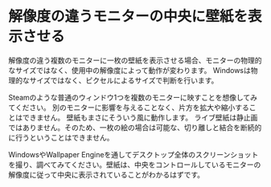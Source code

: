 # 解像度の違うモニターの中央に壁紙を表示させる

解像度の違う複数のモニターに一枚の壁紙を表示させる場合、モニターの物理的なサイズではなく、使用中の解像度によって動作が変わります。 Windowsは物理的なサイズではなく、ピクセルによるサイズで判断を行います。

Steamのような普通のウィンドウ1つを複数のモニターに映すことを想像してみてください。 別のモニターに影響を与えることなく、片方を拡大や縮小することはできません。 壁紙もまさにそういう風に動作します。 ライブ壁紙は静止画ではありません。そのため、一枚の絵の場合は可能な、切り離しと結合を断続的に行うということはできません。

WindowsやWallpaper Engineを通してデスクトップ全体のスクリーンショットを撮り、調べてみてください。壁紙は、中央をコントロールしているモニターの解像度に従って中央に表示されていることがわかるはずです。 